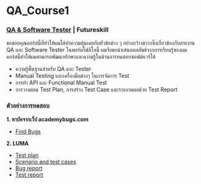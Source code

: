 # QA_Course1
### [QA & Software Tester](https://futureskill.co/learning-path/detail/515) | Futureskill
ขอขอบคุณคอร์สนี้ที่ทำให้ผมได้ทำความคุ้นเคยกับหัวข้อต่าง ๆ อย่างกว้างขวางซึ่งเกี่ยวข้องกับสายงาน QA และ Software Tester ในพอร์ตโฟลิโอนี้ ผมจึงขอนำเสนอผลลัพธ์จากการเรียนรู้ของผม คอร์สนี้ทำให้ผมสามารถพัฒนาทักษะและความรู้ในด้านการทดสอบซอฟต์แวร์ได้
* ความรู้พื้นฐานสำหรับ QA และ Tester
* Manual Testing และเครื่องมือต่างๆ ในการจัดการ Test
* การทำ API และ Functional Manual Test
* การวางแผน Test Plan, การสร้าง Test Case และรายงานผลด้วย Test Report

### ตัวอย่างการทดสอบ
**1. หาบัคจากเว็ป academybugs.com**
* [Find Bugs](https://docs.google.com/spreadsheets/d/1_hhRWhRSVhWeyspMndrGQqI211Cvw1sm4X0WNgYvF4Q/edit?usp=drive_link)

**2. LUMA**
* [Test plan]()
* [Scenario and test cases]()
* [Bug report]()
* [Test report]()
